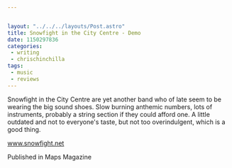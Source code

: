 ```yaml
---


layout: "../../../layouts/Post.astro"
title: Snowfight in the City Centre - Demo
date: 1150297836
categories:
 - writing
 - chrischinchilla
tags: 
 - music 
 - reviews
---
```


Snowfight in the City Centre are yet another band who of late seem to be wearing the big sound shoes. Slow burning anthemic numbers, lots of instruments, probably a string section if they could afford one. A little outdated and not to everyone's taste, but not too overindulgent, which is a good thing.

<a href='https://www.snowfight.net' target='_blank'>www.snowfight.net</a>

Published in Maps Magazine
